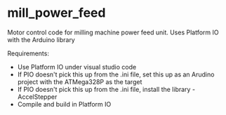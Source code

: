 # mill_power_feed
Motor control code for milling machine power feed unit. Uses Platform IO with the Arduino library

Requirements:
- Use Platform IO under visual studio code
- If PIO doesn't pick this up from the .ini file, set this up as an Arudino project with the ATMega328P as the target
- If PIO doesn't pick this up from the .ini file, install the library - AccelStepper
- Compile and build in Platform IO
